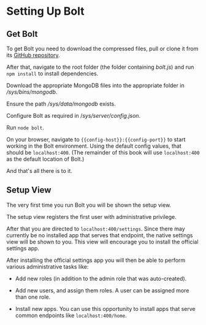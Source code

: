 # Setting Up Bolt

## Get Bolt

To get Bolt you need to download the compressed files, pull or clone it from its [GitHub repository](https://github.com/Chieze-Franklin/Bolt.js).

After that, navigate to the root folder \(the folder containing _bolt.js_\) and run `npm install` to install dependencies.

Download the appropriate MongoDB files into the appropriate folder in _\/sys\/bins\/mongodb_.

Ensure the path _\/sys\/data\/mongodb_ exists.

Configure Bolt as required in \/_sys\/server\/config.json_.

Run `node bolt`.

On your browser, navigate to `{{config-host}}:{{config-port}}` to start working in the Bolt environment. Using the default config values, that should be `localhost:400`. \(The remainder of this book will use `localhost:400` as the default location of Bolt.\)

And that's all there is to it.

## Setup View

The very first time you run Bolt you will be shown the setup view.

The setup view registers the first user with administrative privilege.

After that you are directed to `localhost:400/settings`. Since there may currently be no installed app that serves that endpoint, the native settings view will be shown to you. This view will encourage you to install the official settings app.

After installing the official settings app you will then be able to perform various administrative tasks like:

* Add new roles \(in addition to the admin role that was auto-created\).
* Add new users, and assign them roles. A user can be assigned more than one role.

* Install new apps. You can use this opportunity to install apps that serve common endpoints like `localhost:400/home`.


